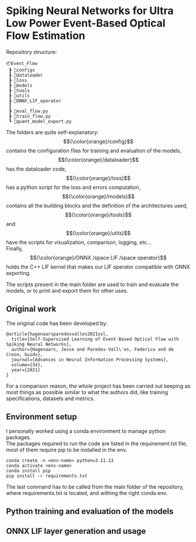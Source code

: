 # Spiking Neural Networks for Ultra Low Power Event-Based Optical Flow Estimation

Repository structure:

```
📦Event_Flow
 ┣ 📂configs
 ┣ 📂dataloader
 ┣ 📂loss
 ┣ 📂models
 ┣ 📂tools
 ┣ 📂utils
 ┣ 📂ONNX_LIF_operator
 ┃ 
 ┣ 📜eval_flow.py
 ┣ 📜train_flow.py
 ┗ 📜quant_model_export.py
```
The folders are quite self-explanatory: \
$${\color{orange}/config}$$ contains the configuration files for training and evaluation of the models, \
$${\color{orange}/dataloader}$$ has the dataloader code, \
$${\color{orange}/loss}$$ has a python script for the loss and errors computation, \
$${\color{orange}/models}$$ contains all the building blocks and the definition of the architectures used, \
$${\color{orange}/tools}$$ and $${\color{orange}/utils}$$ have the scripts for visualization, comparison, logging, etc... \
Finally, $${\color{orange}/ONNX /space LIF /space operator}$$ holds the C++ LIF kernel that makes our LIF operator compatible with ONNX exporting.

The scripts present in the main folder are used to train and evaluate the models, or to print and export them for other uses. 



## Original work

The original code has been developed by:

```
@article{hagenaarsparedesvalles2021ssl,
  title={Self-Supervised Learning of Event-Based Optical Flow with Spiking Neural Networks},
  author={Hagenaars, Jesse and Paredes-Vall\'es, Federico and de Croon, Guido},
  journal={Advances in Neural Information Processing Systems},
  volume={34},
  year={2021}
}
```

For a comparison reason, the whole project has been carried out keeping as most things as possible similar to what the authors did, like training specifications, datasets and metrics.



## Environment setup
I personally worked using a conda environment to manage python packages. \
The packages required to run the code are listed in the requirement.txt file, most of them require pip to be installed in the env. 

```
conda create -n <env-name> python=3.11.13
conda activate <env-name>
conda install pip
pip install -r requirements.txt
```

The last command has to be called from the main folder of the repository, where requirements.txt is located, and withing the right conda env. 



## Python training and evaluation of the models



## ONNX LIF layer generation and usage


